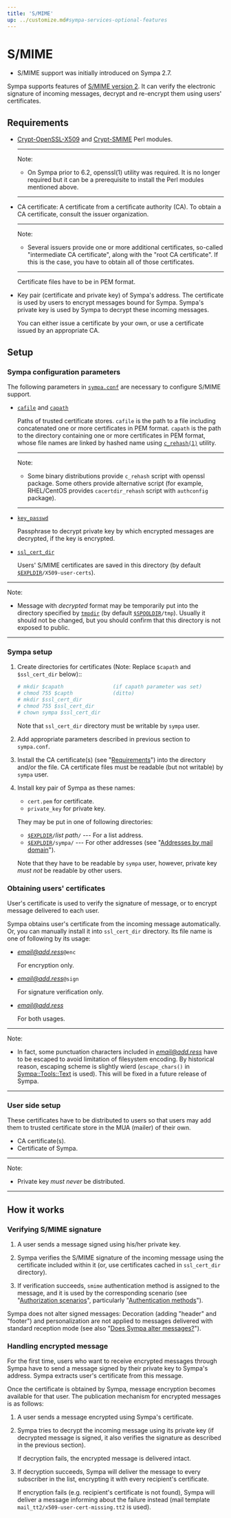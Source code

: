 ```yaml
---
title: 'S/MIME'
up: ../customize.md#sympa-services-optional-features
---
```


S/MIME
======

  * S/MIME support was initially introduced on Sympa 2.7.

Sympa supports features of
[S/MIME version 2](https://tools.ietf.org/html/rfc2311). It can
verify the electronic signature of incoming messages, decrypt and re-encrypt
them using users' certificates.

Requirements
------------

  - [Crypt-OpenSSL-X509](https://metacpan.org/release/Crypt-OpenSSL-X509)
    and [Crypt-SMIME](https://metacpan.org/release/Crypt-SMIME) Perl modules.

    ----
    Note:

      * On Sympa prior to 6.2, openssl(1) utility was required.  It is no
        longer required but it can be a prerequisite to install the Perl
        modules mentioned above.

    ----

  - CA certificate: A certificate from a certificate authority (CA). To
  obtain a CA certificate, consult the issuer organization.

    ----
    Note:

      * Several issuers provide one or more additional certificates, so-called
        "intermediate CA certificate", along with the "root CA certificate".
        If this is the case, you have to obtain all of those certificates.

    ----
    Certificate files have to be in PEM format.

  - Key pair (certificate and private key) of Sympa's address. The
    certificate is used by users to encrypt messages bound for Sympa.
    Sympa's private key is used by Sympa to decrypt these incoming messages.

    You can either issue a certificate by your own, or use a certificate issued
    by an appropriate CA.

Setup
-----

### Sympa configuration parameters

The following parameters in [`sympa.conf`](../layout.md#config) are
necessary to configure S/MIME support.

  - [`cafile`](/gpldoc/man/sympa_config.5.html#cafile) and
    [`capath`](/gpldoc/man/sympa_config.5.html#capath)

    Paths of trusted certificate stores.
    `cafile` is the path to a file including concatenated one or more
    certificates in PEM format.
    `capath` is the path to the directory containing one or more certificates
    in PEM format, whose file names are linked by hashed name using
    [`c_rehash(1)`](https://www.openssl.org/docs/manmaster/man1/c_rehash.html)
    utility.

    ----
    Note:
    
      * Some binary distributions provide `c_rehash` script with openssl
        package.
        Some others provide alternative script (for example, RHEL/CentOS
        provides `cacertdir_rehash` script with `authconfig` package).

    ----

  - [`key_passwd`](/gpldoc/man/sympa_config.5.html#key_passwd)

    Passphrase to decrypt private key by which encrypted messages are
    decrypted, if the key is encrypted.

  - [`ssl_cert_dir`](/gpldoc/man/sympa_config.5.html#ssl_cert_dir)

    Users' S/MIME certificates are saved in this directory
    (by default [``$EXPLDIR``](../layout.md#expldir)`/X509-user-certs`).

----
Note:

  * Message with *decrypted* format may be temporarily put into the directory
    specified by [`tmpdir`](/gpldoc/man/sympa_config.5.html#tmpdir) (by default
    [``$SPOOLDIR``](../layout.md#spooldir)`/tmp`).
    Usually it should not be changed, but you should confirm that this directory
    is not exposed to public.

----

### Sympa setup

  1. Create directories for certificates (Note: Replace `$capath` and
     `$ssl_cert_dir` below)::
     ``` bash
     # mkdir $capath                (if capath parameter was set)
     # chmod 755 $capth             (ditto)
     # mkdir $ssl_cert_dir
     # chmod 755 $ssl_cert_dir
     # chown sympa $ssl_cert_dir
     ```
     Note that `ssl_cert_dir` directory must be writable by `sympa` user.

  2. Add appropriate parameters described in previous section to `sympa.conf`.

  3. Install the CA certificate(s) (see "[Requirements](#requirements)")
     into the directory and/or the file. CA certificate files must be
     readable (but not writable) by `sympa` user.

  4. Install key pair of Sympa as these names:

       - `cert.pem` for certificate.
       - `private_key` for private key.

     They may be put in one of following directories:

       - [``$EXPLDIR``](../layout.md#expldir)`/`*list path*`/`
         --- For a list address.
       - [``$EXPLDIR``](../layout.md#expldir)`/sympa/`
         --- For other addresses (see
         "[Addresses by mail domain](basics-addresses.md#addresses-by-mail-domain)").

     Note that they have to be readable by `sympa` user, however, private key
     *must not* be readable by other users.

### Obtaining users' certificates

User's certificate is used to verify the signature of message, or to encrypt
message delivered to each user.

Sympa obtains user's certificate from the incoming message
automatically.  Or, you can manually install it into `ssl_cert_dir` directory.
Its file name is one of following by its usage:

  - *email@add.ress*`@enc`

    For encryption only.

  - *email@add.ress*`@sign`

    For signature verification only.

  - *email@add.ress*

    For both usages.

----
Note:

  * In fact, some punctuation characters included in *email@add.ress* have to
    be escaped to avoid limitation of filesystem encoding.
    By historical reason, escaping scheme is slightly wierd (`escape_chars()`
    in [Sympa::Tools::Text](/gpldoc/man/Sympa-Tools-Text.3.html) is used).
    This will be fixed in a future release of Sympa.

----

### User side setup

These certificates have to be distributed to users so that users may add them
to trusted certificate store in the MUA (mailer) of their own.

  - CA certificate(s).
  - Certificate of Sympa.

----
Note:

  * Private key *must never* be distributed.

----

How it works
------------

### Verifying S/MIME signature

  1. A user sends a message signed using his/her private key.

  2. Sympa verifies the S/MIME signature of the incoming message using the
     certificate included within it (or, use certificates cached in `ssl_cert_dir`
     directory).

  3. If verification succeeds, `smime` authentication method is assigned to
     the message, and it is used by the corresponding scenario (see
     "[Authorization scenarios](basics-scenarios.md)", particularly
     "[Authentication methods](basics-scenarios.md#authentication-methods)").

Sympa does not alter signed messages: Decoration (adding "header" and "footer")
and personalization are not applied to messages delivered with standard
reception mode (see also
"[Does Sympa alter messages?](basics-alterations.md#does-sympa-alter-messages)").

### Handling encrypted message

For the first time, users who want to receive encrypted messages through
Sympa have to send a message signed by their private key to Sympa's address.
Sympa extracts user's certificate from this message.

Once the certificate is obtained by Sympa, message encryption becomes
available for that user. The publication mechanism for encrypted messages
is as follows:

  1. A user sends a message encrypted using Sympa's certificate.

  2. Sympa tries to decrypt the incoming message using its private key
     (if decrypted message is signed, it also verifies the signature as
     described in the previous section).

     If decryption fails, the encrypted message is delivered intact.

  3. If decryption succeeds, Sympa will deliver the message to every
     subscriber in the list, encrypting it with every recipient's
     certificate.

     If encryption fails (e.g. recipient's certificate is not found),
     Sympa will deliver a message informing about the failure instead (mail
     template `mail_tt2/x509-user-cert-missing.tt2` is used).

